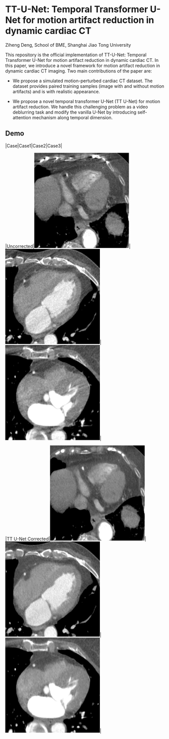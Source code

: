 # TT-U-Net: Temporal Transformer U-Net for motion artifact reduction in dynamic cardiac CT

Ziheng Deng, School of BME, Shanghai Jiao Tong University

This repository is the official implementation of TT-U-Net: Temporal Transformer U-Net for motion artifact reduction in dynamic cardiac CT. In this paper, we introduce a novel framework for motion artifact reduction in dynamic cardiac CT imaging. Two main contributions of the paper are:

* We propose a simulated motion-perturbed cardiac CT dataset. The dataset provides paired training samples (image with and without motion artifacts) and is with realistic appearance.

* We propose a novel temporal transformer U-Net (TT U-Net) for motion artifact reduction. We handle this challenging problem as a video deblurring task and modify the vanilla U-Net by introducing self-attention mechanism along temporal dimension.

## Demo
|Case|Case1|Case2|Case3|

|Uncorrected|<img width="300" src="gif/7_92_fdk.gif">|<img width="300" src="gif/9_60_fdk.gif">|<img width="300" src="gif/10_60_fdk.gif">|

|TT U-Net Corrected|<img width="300" src="gif/7_92_1.gif">|<img width="300" src="gif/9_60_1.gif">|<img width="300" src="gif/10_60_1.gif">|




